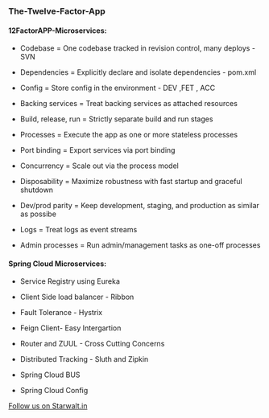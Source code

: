 ### The-Twelve-Factor-App


#### 12FactorAPP-Microservices:

  * Codebase = One codebase tracked in revision control, many deploys - SVN

  * Dependencies = Explicitly declare and isolate dependencies - pom.xml

  * Config = Store config in the environment - DEV ,FET , ACC

  * Backing services = Treat backing services as attached resources

  * Build, release, run = Strictly separate build and run stages

  * Processes = Execute the app as one or more stateless processes

  * Port binding = Export services via port binding

  * Concurrency = Scale out via the process model

  * Disposability = Maximize robustness with fast startup and graceful shutdown

  * Dev/prod parity = Keep development, staging, and production as similar as possibe

  * Logs = Treat logs as event streams

  * Admin processes = Run admin/management tasks as one-off processes
  
  
#### Spring Cloud Microservices:

* Service Registry using Eureka

* Client Side load balancer - Ribbon

* Fault Tolerance - Hystrix

* Feign Client- Easy Intergartion 

* Router and ZUUL - Cross Cutting Concerns

* Distributed Tracking - Sluth and Zipkin

* Spring Cloud BUS

* Spring Cloud Config 

  
<a href="http://starwalt.in">Follow us on Starwalt.in</a>



